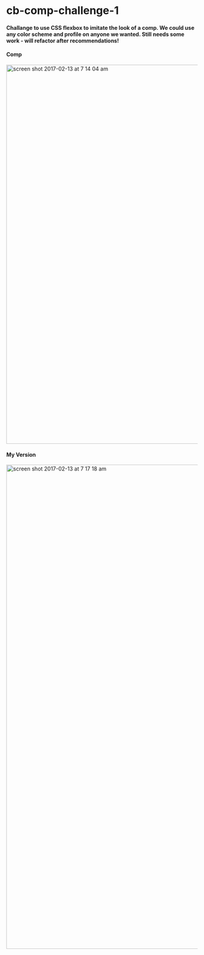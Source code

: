 # cb-comp-challenge-1

#### Challange to use CSS flexbox to imitate the look of a comp. We could use any color scheme and profile on anyone we wanted. Still needs some work - will refactor after recommendations!

#### Comp
<img width="999" alt="screen shot 2017-02-13 at 7 14 04 am" src="https://cloud.githubusercontent.com/assets/18603030/22886659/0d69abc4-f1bc-11e6-9aa1-f0e6066dd286.png">

#### My Version 

<img width="1276" alt="screen shot 2017-02-13 at 7 17 18 am" src="https://cloud.githubusercontent.com/assets/18603030/22886768/866bf9be-f1bc-11e6-8816-3c4eddcff69a.png">

